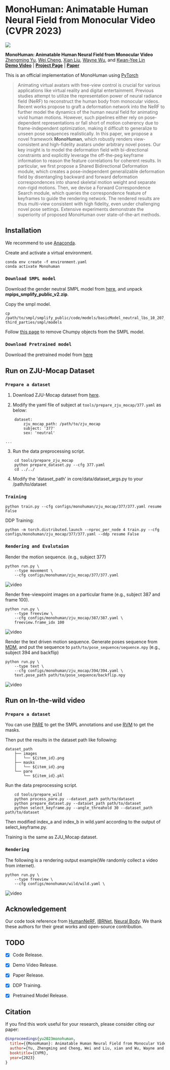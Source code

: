 # MonoHuman: Animatable Human Neural Field from Monocular Video (CVPR 2023)

<img src="./assets/teaser.jpg">


**MonoHuman: Animatable Human Neural Field from Monocular Video**<br>
[Zhengming Yu](https://yzmblog.github.io/),
[Wei Cheng](#),
[Xian Liu](https://alvinliu0.github.io/),
[Wayne Wu](https://wywu.github.io/),
and [Kwan-Yee Lin](https://kwanyeelin.github.io/)
<br>
**[Demo Video](https://www.youtube.com/watch?v=T91fXw9dOmM)** | **[Project Page](https://yzmblog.github.io/projects/MonoHuman)**
| **[Paper](https://arxiv.org/abs/2304.02001)**

This is an official implementation of MonoHuman using [PyTorch](https://pytorch.org/)

>Animating virtual avatars with free-view control is crucial for various applications like virtual reality and digital entertainment. Previous studies attempt to utilize the representation power of neural radiance field (NeRF) to reconstruct the human body from monocular videos. Recent works propose to graft a deformation network into the NeRF to further model the dynamics of the human neural field for animating vivid human motions. However, such pipelines either rely on pose-dependent representations or fall short of motion coherency due to frame-independent optimization, making it difficult to generalize to unseen pose sequences realistically. In this paper, we propose a novel framework **MonoHuman**, which robustly renders view-consistent and high-fidelity avatars under arbitrary novel poses. Our key insight is to model the deformation field with bi-directional constraints and explicitly leverage the off-the-peg keyframe information to reason the feature correlations for coherent results. In particular, we first propose a Shared Bidirectional Deformation module, which creates a pose-independent generalizable deformation field by disentangling backward and forward deformation correspondences into shared skeletal motion weight and separate non-rigid motions. Then, we devise a Forward Correspondence Search module, which queries the correspondence feature of keyframes to guide the rendering network. The rendered results are thus multi-view consistent with high fidelity, even under challenging novel pose settings. Extensive experiments demonstrate the superiority of proposed MonoHuman over state-of-the-art methods.



## Installation

We recommend to use [Anaconda](https://www.anaconda.com/).

Create and activate a virtual environment.

    conda env create -f environment.yaml
    conda activate Monohuman

### `Download SMPL model`

Download the gender neutral SMPL model from [here](https://smplify.is.tue.mpg.de/), and unpack **mpips_smplify_public_v2.zip**.

Copy the smpl model.

    cp /path/to/smpl/smplify_public/code/models/basicModel_neutral_lbs_10_207_0_v1.0.0.pkl third_parties/smpl/models

Follow [this page](https://github.com/vchoutas/smplx/tree/master/tools) to remove Chumpy objects from the SMPL model.

### `Download Pretrained model`
Download the pretrained model from [here](https://drive.google.com/drive/folders/1qLB9rNk703UxfQ80mccEs7EC9SK9c0KN?usp=drive_link)

## Run on ZJU-Mocap Dataset

### `Prepare a dataset`

1. Download ZJU-Mocap dataset from [here](https://github.com/zju3dv/neuralbody/blob/master/INSTALL.md#zju-mocap-dataset). 

2. Modify the yaml file of subject at `tools/prepare_zju_mocap/377.yaml` as below:
```
    dataset:
        zju_mocap_path: /path/to/zju_mocap
        subject: '377'
        sex: 'neutral'

...
```
3. Run the data preprocessing script.
```
    cd tools/prepare_zju_mocap
    python prepare_dataset.py --cfg 377.yaml
    cd ../../
```

4. Modify the 'dataset_path' in core/data/dataset_args.py to your /path/to/dataset

### `Training`

    python train.py --cfg configs/monohuman/zju_mocap/377/377.yaml resume False

DDP Training:

    python -m torch.distributed.launch --nproc_per_node 4 train.py --cfg configs/monohuman/zju_mocap/377/377.yaml --ddp resume False


### `Rendering and Evalutaion`

Render the motion sequence. (e.g., subject 377)

    python run.py \
        --type movement \
        --cfg configs/monohuman/zju_mocap/377/377.yaml 

![video](assets/377_movement.gif)

Render free-viewpoint images on a particular frame (e.g., subject 387 and frame 100).

    python run.py \
        --type freeview \
        --cfg configs/monohuman/zju_mocap/387/387.yaml \
        freeview.frame_idx 100
![video](assets/386_free.gif)

Render the text driven motion sequence.
Generate poses sequence from [MDM](https://github.com/GuyTevet/motion-diffusion-model), and put the sequence to `path/to/pose_sequence/sequence.npy` (e.g., subject 394 and backflip)

    python run.py \
        --type text \
        --cfg configs/monohuman/zju_mocap/394/394.yaml \
        text.pose_path path/to/pose_sequence/backflip.npy
![video](assets/backflip.gif)

## Run on In-the-wild video

### `Prepare a dataset`
You can use [PARE](https://github.com/mkocabas/PARE) to get the SMPL annotations and use [RVM](https://github.com/PeterL1n/RobustVideoMatting) to get the masks.

Then put the results in the dataset path like following:

```
dataset_path
    ├── images
    │   └── ${item_id}.png
    ├── masks
    │   └── ${item_id}.png
    └── pare
        └── ${item_id}.pkl
```

Run the data preprocessing script.
```
    cd tools/prepare_wild
    python process_pare.py --dataset_path path/to/dataset
    python prepare_dataset.py --dataset_path path/to/dataset
    python select_keyframe.py --angle_threahold 30 --dataset_path path/to/dataset    
```
Then modified index_a and index_b in wild.yaml according to the output of select_keyframe.py.

Training is the same as ZJU_Mocap dataset.

### `Rendering`
The following is a rendering output example(We randomly collect a video from internet).

    python run.py \
        --type freeview \
        --cfg configs/monohuman/wild/wild.yaml \
![video](assets/wild.gif)

## Acknowledgement

Our code took reference from [HumanNeRF](https://github.com/chungyiweng/humannerf), [IBRNet](https://github.com/googleinterns/IBRNet), [Neural Body](https://github.com/zju3dv/neuralbody). We thank these authors for their great works and open-source contribution.

## TODO
- [x] Code Release.
- [x] Demo Video Release.
- [x] Paper Release.
- [x] DDP Training.
- [x] Pretrained Model Release.


<a name="citation"></a>
## Citation
If you find this work useful for your research, please consider citing our paper: 

```bibtex
@inproceedings{yu2023monohuman,
  title={{MonoHuman}: Animatable Human Neural Field from Monocular Video},
  author={Yu, Zhengming and Cheng, Wei and Liu, xian and Wu, Wayne and Lin, Kwan-Yee},
  booktitle={CVPR},
  year={2023}
}
```

